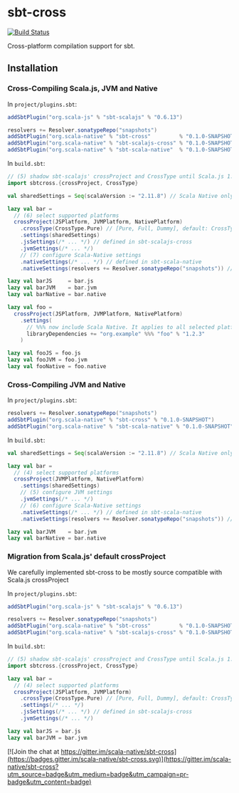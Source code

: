 <h1>sbt-cross</h1>

[![Build Status](https://travis-ci.org/scala-native/sbt-cross.svg?branch=master)](https://travis-ci.org/scala-native/sbt-cross)

Cross-platform compilation support for sbt.

<h2>Installation</h2>

<h3>Cross-Compiling Scala.js, JVM and Native</h3>

In `project/plugins.sbt`:

```scala
addSbtPlugin("org.scala-js" % "sbt-scalajs" % "0.6.13")

resolvers += Resolver.sonatypeRepo("snapshots")                           // (1)
addSbtPlugin("org.scala-native" % "sbt-cross"         % "0.1.0-SNAPSHOT") // (2)
addSbtPlugin("org.scala-native" % "sbt-scalajs-cross" % "0.1.0-SNAPSHOT") // (3)
addSbtPlugin("org.scala-native" % "sbt-scala-native"  % "0.1.0-SNAPSHOT") // (4)
```

In `build.sbt`:

```scala
// (5) shadow sbt-scalajs' crossProject and CrossType until Scala.js 1.0.0 is released
import sbtcross.{crossProject, CrossType}

val sharedSettings = Seq(scalaVersion := "2.11.8") // Scala Native only supports 2.11

lazy val bar =
  // (6) select supported platforms
  crossProject(JSPlatform, JVMPlatform, NativePlatform)
    .crossType(CrossType.Pure) // [Pure, Full, Dummy], default: CrossType.Full
    .settings(sharedSettings)
    .jsSettings(/* ... */) // defined in sbt-scalajs-cross
    .jvmSettings(/* ... */)
    // (7) configure Scala-Native settings
    .nativeSettings(/* ... */) // defined in sbt-scala-native
    .nativeSettings(resolvers += Resolver.sonatypeRepo("snapshots")) // until we have a stable scala-native releases

lazy val barJS     = bar.js
lazy val barJVM    = bar.jvm
lazy val barNative = bar.native

lazy val foo =
  crossProject(JSPlatform, JVMPlatform, NativePlatform)
    .settings(
      // %%% now include Scala Native. It applies to all selected platforms
      libraryDependencies += "org.example" %%% "foo" % "1.2.3"
    )

lazy val fooJS = foo.js
lazy val fooJVM = foo.jvm
lazy val fooNative = foo.native
```

<h3>Cross-Compiling JVM and Native</h3>

In `project/plugins.sbt`:

```scala
resolvers += Resolver.sonatypeRepo("snapshots")
addSbtPlugin("org.scala-native" % "sbt-cross" % "0.1.0-SNAPSHOT")        // (1)
addSbtPlugin("org.scala-native" % "sbt-scala-native" % "0.1.0-SNAPSHOT") // (2)
```

In `build.sbt`:

```scala
val sharedSettings = Seq(scalaVersion := "2.11.8") // Scala Native only supports 2.11

lazy val bar =
  // (4) select supported platforms
  crossProject(JVMPlatform, NativePlatform)
    .settings(sharedSettings)
    // (5) configure JVM settings
    .jvmSettings(/* ... */)
    // (6) configure Scala-Native settings
    .nativeSettings(/* ... */) // defined in sbt-scala-native
    .nativeSettings(resolvers += Resolver.sonatypeRepo("snapshots")) // until we have a stable scala-native releases

lazy val barJVM    = bar.jvm
lazy val barNative = bar.native
```

<h3>Migration from Scala.js' default crossProject</h3>

We carefully implemented sbt-cross to be mostly source compatible with Scala.js crossProject

In `project/plugins.sbt`:

```scala
addSbtPlugin("org.scala-js" % "sbt-scalajs" % "0.6.13")

resolvers += Resolver.sonatypeRepo("snapshots")                           // (1)
addSbtPlugin("org.scala-native" % "sbt-cross"         % "0.1.0-SNAPSHOT") // (2)
addSbtPlugin("org.scala-native" % "sbt-scalajs-cross" % "0.1.0-SNAPSHOT") // (3)
```

In `build.sbt`:

```scala
// (5) shadow sbt-scalajs' crossProject and CrossType until Scala.js 1.0.0 is released
import sbtcross.{crossProject, CrossType}

lazy val bar =
  // (4) select supported platforms
  crossProject(JSPlatform, JVMPlatform)
    .crossType(CrossType.Pure) // [Pure, Full, Dummy], default: CrossType.Full
    .settings(/* ... */)
    .jsSettings(/* ... */) // defined in sbt-scalajs-cross
    .jvmSettings(/* ... */)

lazy val barJS = bar.js
lazy val barJVM = bar.jvm
```


[![Join the chat at https://gitter.im/scala-native/sbt-cross](https://badges.gitter.im/scala-native/sbt-cross.svg)](https://gitter.im/scala-native/sbt-cross?utm_source=badge&utm_medium=badge&utm_campaign=pr-badge&utm_content=badge)
